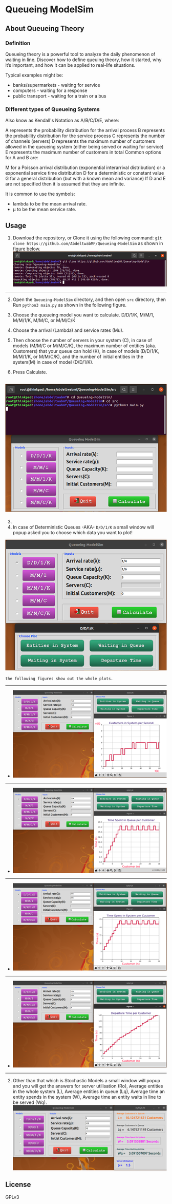 # Queueing ModelSim

## About Queueing Theory

### Definition

Queueing theory is a powerful tool to analyze the daily phenomenon of waiting in line. Discover how to define queuing theory, how it started, why it’s important, and how it can be applied to real-life situations.  

Typical examples might be:

 - banks/supermarkets - waiting for service
 - computers - waiting for a response
 - public transport - waiting for a train or a bus


### Different types of Queueing Systems

Also know as Kendall's Notation as A/B/C/D/E, where:

A represents the probability distribution for the arrival process
B represents the probability distribution for the service process
C represents the number of channels (servers)
D represents the maximum number of customers allowed in the queueing system (either being served or waiting for service)
E represents the maximum number of customers in total
Common options for A and B are:

M for a Poisson arrival distribution (exponential interarrival distribution) or a exponential service time distribution
D for a deterministic or constant value
G for a general distribution (but with a known mean and variance)
If D and E are not specified then it is assumed that they are infinite.

It is common to use the symbols:

 - lambda to be the mean arrival rate.
 - µ to be the mean service rate.


## Usage

1. Download the repository, or Clone it using the following command: `git clone https://github.com/AbdeltwabMF/Queueing-ModelSim` as shown in figure below.
![Clone](./ScreenShots/Clone.png)
--- 
2. Open the `Queueing-ModelSim` directory, and then open `src` directory, then Run `python3 main.py` as shown in the following figure.
 
  1. Choose the queueing model you want to calculate. D/D/1/K, M/M/1, M/M/1/K, M/M/C, or M/M/C/K
  2. Choose the arrival (Lambda) and service rates (Mu).
  3. Then choose  the number of servers in your system (C), in case of models (M/M/C or M/M/C/K), the maximum number of entities (aka. Customers) that your queue can hold (K), in case of models (D/D/1/K, M/M/1/K, or M/M/C/K), and the number of initial entities in the system(M) in case of model (D/D/1/K). 
  4. Press Calculate. 
  
![Run](./ScreenShots/Run.png)
---
3. 
  1. In case of Deterministic Queues -AKA- ``D/D/1/K`` a small window will popup asked you to choose which data you want to plot!
  
![Deterministic](./ScreenShots/Deterministic.png)

    the following figures show out the whole plots.
 ---
 - ![Entities_in_System](./ScreenShots/Entities_in_System.png)
 ---
 - ![Waiting_in_queue](./ScreenShots/Waiting_in_queue.png)
 ---
 - ![Waiting_in_System](./ScreenShots/Waiting_in_System.png)
 ---
 - ![Departure_time](./ScreenShots/Departure_time.png)
---    
  2. Other than that which is Stochastic Models a small window will popup and you will get the answers for server utilisation (Ro), Average entities in the whole system (L), Average entities in queue (Lq), Average time an entity spends in the system (W), Average time an entity waits in line to be served (Wq).
    ![Stochastic](./ScreenShots/Stochastic.png)


## License
GPLv3
